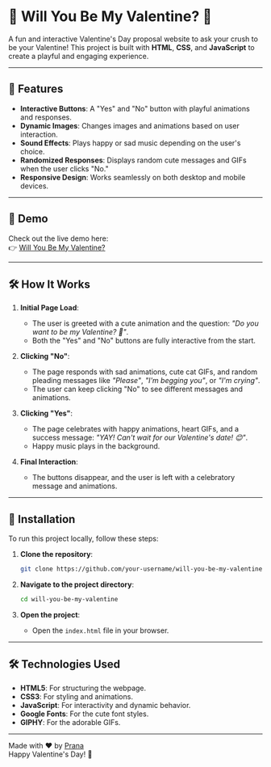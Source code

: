 # 💝 Will You Be My Valentine? 💝

A fun and interactive Valentine's Day proposal website to ask your crush to be your Valentine! This project is built with **HTML**, **CSS**, and **JavaScript** to create a playful and engaging experience.

---

## 🌟 Features

- **Interactive Buttons**: A "Yes" and "No" button with playful animations and responses.
- **Dynamic Images**: Changes images and animations based on user interaction.
- **Sound Effects**: Plays happy or sad music depending on the user's choice.
- **Randomized Responses**: Displays random cute messages and GIFs when the user clicks "No."
- **Responsive Design**: Works seamlessly on both desktop and mobile devices.

---

## 🎥 Demo

Check out the live demo here:  
👉 [Will You Be My Valentine?]()

---

## 🛠️ How It Works

1. **Initial Page Load**:
   - The user is greeted with a cute animation and the question: *"Do you want to be my Valentine? 🫣"*.
   - Both the "Yes" and "No" buttons are fully interactive from the start.

2. **Clicking "No"**:
   - The page responds with sad animations, cute cat GIFs, and random pleading messages like *"Please"*, *"I'm begging you"*, or *"I'm crying"*.
   - The user can keep clicking "No" to see different messages and animations.

3. **Clicking "Yes"**:
   - The page celebrates with happy animations, heart GIFs, and a success message: *"YAY! Can't wait for our Valentine's date! 😊"*.
   - Happy music plays in the background.

4. **Final Interaction**:
   - The buttons disappear, and the user is left with a celebratory message and animations.

---

## 🚀 Installation

To run this project locally, follow these steps:

1. **Clone the repository**:
   ```bash
   git clone https://github.com/your-username/will-you-be-my-valentine.git
   ```

2. **Navigate to the project directory**:
   ```bash
   cd will-you-be-my-valentine
   ```

3. **Open the project**:
   - Open the `index.html` file in your browser.


---

## 🛠️ Technologies Used

- **HTML5**: For structuring the webpage.
- **CSS3**: For styling and animations.
- **JavaScript**: For interactivity and dynamic behavior.
- **Google Fonts**: For the cute font styles.
- **GIPHY**: For the adorable GIFs.


---

Made with ❤️ by [Prana](https://github.com/mdprana)  
Happy Valentine's Day! 💐